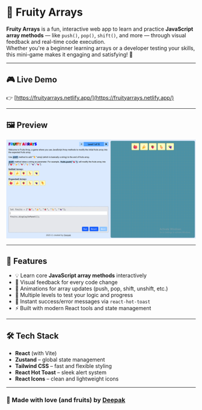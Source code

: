# 🍉 Fruity Arrays

**Fruity Arrays** is a fun, interactive web app to learn and practice **JavaScript array methods** — like `push()`, `pop()`, `shift()`, and more — through visual feedback and real-time code execution.  
Whether you're a beginner learning arrays or a developer testing your skills, this mini-game makes it engaging and satisfying! 🚀

---

## 🎮 Live Demo  
👉 [https://fruityarrays.netlify.app/](https://fruityarrays.netlify.app/)

---

## 🖼️ Preview

<!-- Replace the file path below with your screenshot -->
![Fruity Arrays Screenshot](./public/preview.png)

---

## 🧠 Features

- 💡 Learn core **JavaScript array methods** interactively  
- 🍎 Visual feedback for every code change  
- 🔄 Animations for array updates (push, pop, shift, unshift, etc.)  
- 🧩 Multiple levels to test your logic and progress  
- 💬 Instant success/error messages via `react-hot-toast`  
- ⚡ Built with modern React tools and state management  

---

## 🛠️ Tech Stack

- **React** (with Vite)
- **Zustand** – global state management
- **Tailwind CSS** – fast and flexible styling
- **React Hot Toast** – sleek alert system
- **React Icons** – clean and lightweight icons

---

### 🌟 Made with love (and fruits) by [Deepak](https://github.com/deepak-kr-patra)
